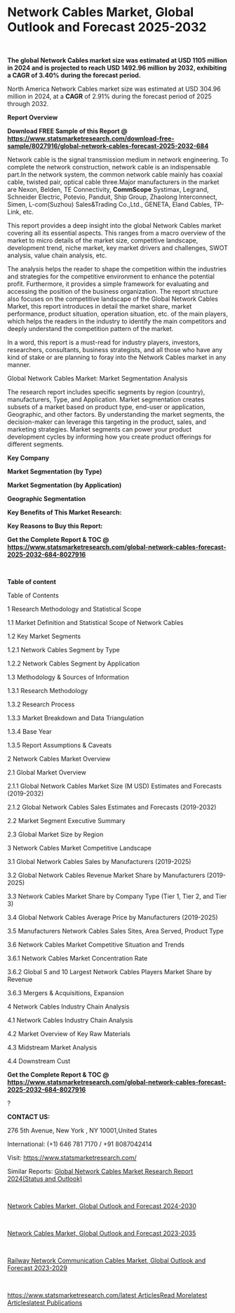 <h1>Network Cables Market, Global Outlook and Forecast 2025-2032</h1><br/><p><strong>The global Network Cables market size was estimated at USD 1105 million in 2024 and is projected to reach USD 1492.96 million by 2032, exhibiting a <strong>CAGR</strong> of 3.40% during the forecast period.</strong></p>
 
 
 
 <p>North America Network Cables market size was estimated at USD 304.96 million in 2024, at a <strong>CAGR</strong> of 2.91% during the forecast period of 2025 through 2032.</p>
 
 
 
 <p><strong>Report Overview</strong></p>
 
 
 
 <p><strong>Download FREE Sample of this Report @ <a href="https://www.statsmarketresearch.com/download-free-sample/8027916/global-network-cables-forecast-2025-2032-684">https://www.statsmarketresearch.com/download-free-sample/8027916/global-network-cables-forecast-2025-2032-684</a></strong></p>
 
 
 
 <p>Network cable is the signal transmission medium in network engineering. To complete the network construction, network cable is an indispensable part.In the network system, the common network cable mainly has coaxial cable, twisted pair, optical cable three.Major manufacturers in the market are Nexon, Belden, TE Connectivity, <strong>CommScope</strong> Systimax, Legrand, Schneider Electric, Potevio, Panduit, Ship Group, Zhaolong Interconnect, Simen, L-com(Suzhou) Sales&Trading Co.,Ltd., GENETA, Eland Cables, TP-Link, etc.</p>
 
 
 
 <p>This report provides a deep insight into the global Network Cables market covering all its essential aspects. This ranges from a macro overview of the market to micro details of the market size, competitive landscape, development trend, niche market, key market drivers and challenges, SWOT analysis, value chain analysis, etc.</p>
 
 
 
 <p>The analysis helps the reader to shape the competition within the industries and strategies for the competitive environment to enhance the potential profit. Furthermore, it provides a simple framework for evaluating and accessing the position of the business organization. The report structure also focuses on the competitive landscape of the Global Network Cables Market, this report introduces in detail the market share, market performance, product situation, operation situation, etc. of the main players, which helps the readers in the industry to identify the main competitors and deeply understand the competition pattern of the market.</p>
 
 
 
 <p>In a word, this report is a must-read for industry players, investors, researchers, consultants, business strategists, and all those who have any kind of stake or are planning to foray into the Network Cables market in any manner.</p>
 
 
 
 <p>Global Network Cables Market: Market Segmentation Analysis</p>
 
 
 
 <p>The research report includes specific segments by region (country), manufacturers, Type, and Application. Market segmentation creates subsets of a market based on product type, end-user or application, Geographic, and other factors. By understanding the market segments, the decision-maker can leverage this targeting in the product, sales, and marketing strategies. Market segments can power your product development cycles by informing how you create product offerings for different segments.</p>
 
 
 
 <p><strong>Key Company</strong></p>
 
 
 
 <p><strong>Market Segmentation (by Type)</strong></p>
 
 
 
 <p><strong>Market Segmentation (<strong>by Application</strong>)</strong></p>
 
 
 
 <p><strong>Geographic Segmentation</strong></p>
 
 
 
 <p><strong>Key Benefits of This Market Research:</strong></p>
 
 
 
 <p><strong>Key <strong>Reasons to Buy</strong> this Report:</strong></p>
 
 
 
 <div><b>Get the Complete Report & TOC @ <a href="https://www.statsmarketresearch.com/global-network-cables-forecast-2025-2032-684-8027916">https://www.statsmarketresearch.com/global-network-cables-forecast-2025-2032-684-8027916</a></b></div>
 
 
 
 <p><br />
 
 <b>Table of content</b></p>
 
 
 
 <p>Table of Contents<br />
 
 1 Research Methodology and Statistical Scope<br />
 
 1.1 Market Definition and Statistical Scope of Network Cables<br />
 
 1.2 Key Market Segments<br />
 
 1.2.1 Network Cables Segment by Type<br />
 
 1.2.2 Network Cables Segment by Application<br />
 
 1.3 Methodology & Sources of Information<br />
 
 1.3.1 Research Methodology<br />
 
 1.3.2 Research Process<br />
 
 1.3.3 Market Breakdown and Data Triangulation<br />
 
 1.3.4 Base Year<br />
 
 1.3.5 Report Assumptions & Caveats<br />
 
 2 Network Cables Market Overview<br />
 
 2.1 Global Market Overview<br />
 
 2.1.1 Global Network Cables Market Size (M USD) Estimates and Forecasts (2019-2032)<br />
 
 2.1.2 Global Network Cables Sales Estimates and Forecasts (2019-2032)<br />
 
 2.2 Market Segment Executive Summary<br />
 
 2.3 Global Market Size by Region<br />
 
 3 Network Cables Market Competitive Landscape<br />
 
 3.1 Global Network Cables Sales by Manufacturers (2019-2025)<br />
 
 3.2 Global Network Cables Revenue Market Share by Manufacturers (2019-2025)<br />
 
 3.3 Network Cables Market Share by Company Type (Tier 1, Tier 2, and Tier 3)<br />
 
 3.4 Global Network Cables Average Price by Manufacturers (2019-2025)<br />
 
 3.5 Manufacturers Network Cables Sales Sites, Area Served, Product Type<br />
 
 3.6 Network Cables Market Competitive Situation and Trends<br />
 
 3.6.1 Network Cables Market Concentration Rate<br />
 
 3.6.2 Global 5 and 10 Largest Network Cables Players Market Share by Revenue<br />
 
 3.6.3 Mergers & Acquisitions, Expansion<br />
 
 4 Network Cables Industry Chain Analysis<br />
 
 4.1 Network Cables Industry Chain Analysis<br />
 
 4.2 Market Overview of Key Raw Materials<br />
 
 4.3 Midstream Market Analysis<br />
 
 4.4 Downstream Cust</p>
 
 
 
 <div><b>Get the Complete Report & TOC @ <a href="https://www.statsmarketresearch.com/global-network-cables-forecast-2025-2032-684-8027916">https://www.statsmarketresearch.com/global-network-cables-forecast-2025-2032-684-8027916</a></b></div>
 
 
 
 <p>? </p>
 
 
 
 <p><b>CONTACT US:</b><br />
 
 276 5th Avenue, New York , NY 10001,United States<br />
 
 International: (+1) 646 781 7170 / +91 8087042414<br />
 
 Visit: <a href="https://www.statsmarketresearch.com/">https://www.statsmarketresearch.com/</a><br />
 
 Similar Reports: <a href="https://www.statsmarketresearch.com/global-network-cables-forecast-2025-2032-684-8027916">Global Network Cables Market Research Report 2024(Status and Outlook)</a><br />
 
 <br />
 
 <a href="https://www.statsmarketresearch.com/global-network-cables-forecast-2025-2032-684-8027916">Network Cables Market, Global Outlook and Forecast 2024-2030</a><br />
 
 <br />
 
 <a href="https://www.statsmarketresearch.com/global-network-cables-forecast-2025-2032-684-8027916">Network Cables Market, Global Outlook and Forecast 2023-2035</a><br />
 
 <br />
 
 <a href="https://www.statsmarketresearch.com/global-network-cables-forecast-2025-2032-684-8027916">Railway Network Communication Cables Market, Global Outlook and Forecast 2023-2029</a><br />
 
 <br />
 
 <a href="https://gyeongbokgung.com">https://www.statsmarketresearch.com/</a><a href="https://hallyeomaritime.com">latest Articles</a><a href="https://jingwansa.com">Read More</a><a href="https://nguoiviet.jp/">latest Articles</a><a href="https://www.intelmarketresearch.com/">latest Publications</a></p>